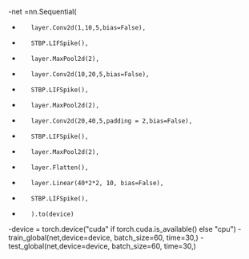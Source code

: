 -net =nn.Sequential(
-        layer.Conv2d(1,10,5,bias=False),
-        STBP.LIFSpike(),
-        layer.MaxPool2d(2),
-        layer.Conv2d(10,20,5,bias=False),
-        STBP.LIFSpike(),
-        layer.MaxPool2d(2),
-        layer.Conv2d(20,40,5,padding = 2,bias=False),
-        STBP.LIFSpike(),
-        layer.MaxPool2d(2),
-        layer.Flatten(),
-        layer.Linear(40*2*2, 10, bias=False),
-        STBP.LIFSpike(),

-        ).to(device)
-device = torch.device("cuda" if torch.cuda.is_available() else "cpu")
-train_global(net,device=device, batch_size=60, time=30,)
-test_global(net,device=device, batch_size=60, time=30,)
